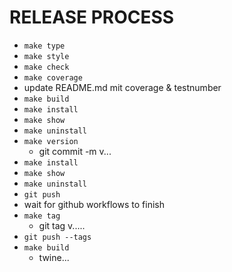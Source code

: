 # RELEASE PROCESS

* `make type`
* `make style`
* `make check`
* `make coverage`
* update README.md mit coverage & testnumber
* `make build`
* `make install`
* `make show`
* `make uninstall`
* `make version`
  * git commit -m v...
* `make install`
* `make show`
* `make uninstall`
* `git push` 
* wait for github workflows to finish
* `make tag`
  * git tag v..... 
* `git push --tags`
* `make build`
   * twine...
